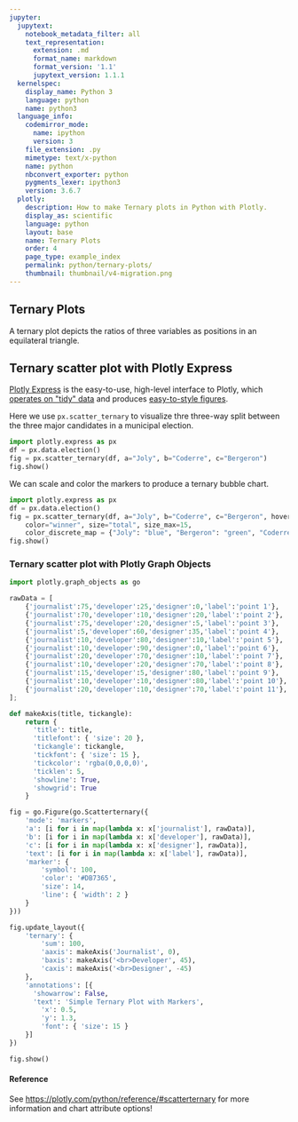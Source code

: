 ```yaml
---
jupyter:
  jupytext:
    notebook_metadata_filter: all
    text_representation:
      extension: .md
      format_name: markdown
      format_version: '1.1'
      jupytext_version: 1.1.1
  kernelspec:
    display_name: Python 3
    language: python
    name: python3
  language_info:
    codemirror_mode:
      name: ipython
      version: 3
    file_extension: .py
    mimetype: text/x-python
    name: python
    nbconvert_exporter: python
    pygments_lexer: ipython3
    version: 3.6.7
  plotly:
    description: How to make Ternary plots in Python with Plotly.
    display_as: scientific
    language: python
    layout: base
    name: Ternary Plots
    order: 4
    page_type: example_index
    permalink: python/ternary-plots/
    thumbnail: thumbnail/v4-migration.png
---
```


## Ternary Plots

A ternary plot depicts the ratios of three variables as positions in an equilateral triangle.

## Ternary scatter plot with Plotly Express

[Plotly Express](/python/plotly-express/) is the easy-to-use, high-level interface to Plotly, which [operates on "tidy" data](/python/px-arguments/) and produces [easy-to-style figures](/python/styling-plotly-express/).

Here we use `px.scatter_ternary` to visualize thre three-way split between the three major candidates in a municipal election.

```python
import plotly.express as px
df = px.data.election()
fig = px.scatter_ternary(df, a="Joly", b="Coderre", c="Bergeron")
fig.show()
```

We can scale and color the markers to produce a ternary bubble chart.

```python
import plotly.express as px
df = px.data.election()
fig = px.scatter_ternary(df, a="Joly", b="Coderre", c="Bergeron", hover_name="district", 
    color="winner", size="total", size_max=15,
    color_discrete_map = {"Joly": "blue", "Bergeron": "green", "Coderre":"red"} )
fig.show()
```

### Ternary scatter plot with Plotly Graph Objects

```python
import plotly.graph_objects as go

rawData = [
    {'journalist':75,'developer':25,'designer':0,'label':'point 1'},
    {'journalist':70,'developer':10,'designer':20,'label':'point 2'},
    {'journalist':75,'developer':20,'designer':5,'label':'point 3'},
    {'journalist':5,'developer':60,'designer':35,'label':'point 4'},
    {'journalist':10,'developer':80,'designer':10,'label':'point 5'},
    {'journalist':10,'developer':90,'designer':0,'label':'point 6'},
    {'journalist':20,'developer':70,'designer':10,'label':'point 7'},
    {'journalist':10,'developer':20,'designer':70,'label':'point 8'},
    {'journalist':15,'developer':5,'designer':80,'label':'point 9'},
    {'journalist':10,'developer':10,'designer':80,'label':'point 10'},
    {'journalist':20,'developer':10,'designer':70,'label':'point 11'},
];

def makeAxis(title, tickangle):
    return {
      'title': title,
      'titlefont': { 'size': 20 },
      'tickangle': tickangle,
      'tickfont': { 'size': 15 },
      'tickcolor': 'rgba(0,0,0,0)',
      'ticklen': 5,
      'showline': True,
      'showgrid': True
    }

fig = go.Figure(go.Scatterternary({
    'mode': 'markers',
    'a': [i for i in map(lambda x: x['journalist'], rawData)],
    'b': [i for i in map(lambda x: x['developer'], rawData)],
    'c': [i for i in map(lambda x: x['designer'], rawData)],
    'text': [i for i in map(lambda x: x['label'], rawData)],
    'marker': {
        'symbol': 100,
        'color': '#DB7365',
        'size': 14,
        'line': { 'width': 2 }
    }
}))

fig.update_layout({
    'ternary': {
        'sum': 100,
        'aaxis': makeAxis('Journalist', 0),
        'baxis': makeAxis('<br>Developer', 45),
        'caxis': makeAxis('<br>Designer', -45)
    },
    'annotations': [{
      'showarrow': False,
      'text': 'Simple Ternary Plot with Markers',
        'x': 0.5,
        'y': 1.3,
        'font': { 'size': 15 }
    }]
})

fig.show()
```

#### Reference
See https://plotly.com/python/reference/#scatterternary for more information and chart attribute options!
